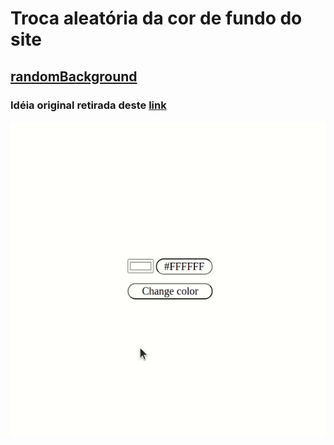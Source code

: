 # Troca aleatória da cor de fundo do site

## [randomBackground](https://rmelojefferson.github.io/progChallenges/randomBackground/)

### Idéia original retirada deste [link](https://vannilla-js-basic-project-1-background-color.netlify.app/)

![GIF-210920_002247](./img/randomBackground.gif)

